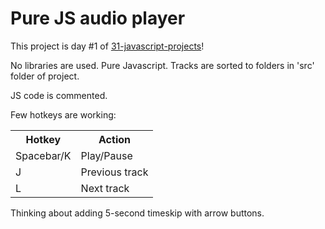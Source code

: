 # Pure JS audio player

This project is day #1 of <a href="https://www.github.com/grigoryan-m/31-javascript-projects.git">31-javascript-projects</a>!

No libraries are used. Pure Javascript.
Tracks are sorted to folders in 'src' folder of project.

JS code is commented.

Few hotkeys are working: 

<table>
  <tr>
    <th>Hotkey</th>
    <th>Action</th>
  </tr>
  <tr>
    <td>Spacebar/K</td>
    <td>Play/Pause</td>
  </tr>
  <tr>
    <td>J</td>
    <td>Previous track</td>
  </tr>
  <tr>
    <td>L</td>
    <td>Next track</td>
  </tr>
</table>

Thinking about adding 5-second timeskip with arrow buttons.
